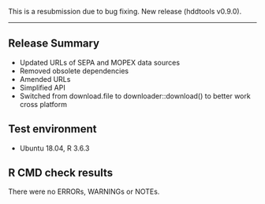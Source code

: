 This is a resubmission due to bug fixing.
New release (hddtools v0.9.0).

---------------------------------

## Release Summary

* Updated URLs of SEPA and MOPEX data sources
* Removed obsolete dependencies
* Amended URLs
* Simplified API
* Switched from download.file to downloader::download() to better work cross platform

## Test environment
* Ubuntu 18.04, R 3.6.3

## R CMD check results

There were no ERRORs, WARNINGs or NOTEs.
